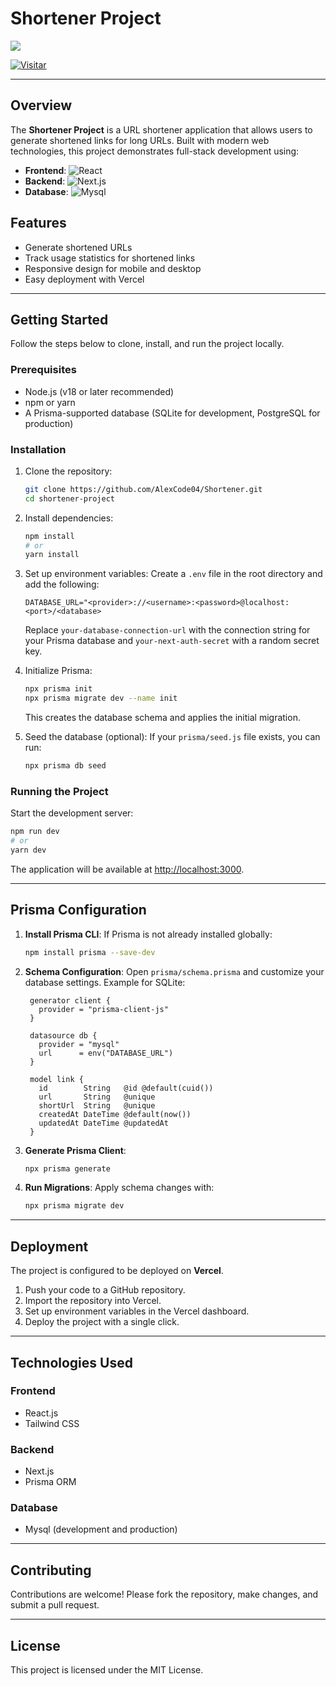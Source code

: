 # Shortener Project

<img src="https://i.ibb.co/55ktc1v/Shortener-Image.png" />

<a href="https://shorter-ac.vercel.app/">![Visitar](https://img.shields.io/badge/Visitar%20-%23F80000.svg?style=for-the-badge&logo=oracle&logoColor=white)</a>

---

## Overview

The **Shortener Project** is a URL shortener application that allows users to generate shortened links for long URLs. Built with modern web technologies, this project demonstrates full-stack development using:

- **Frontend**: ![React](https://img.shields.io/badge/React%20-%2361DAFB.svg?style=for-the-badge&logo=react&logoColor=black)
- **Backend**: ![Next.js](https://img.shields.io/badge/Next.js%20-%23000000.svg?style=for-the-badge&logo=next.js&logoColor=white)
- **Database**: ![Mysql](https://img.shields.io/badge/Mysql-%2314354C.svg?style=for-the-badge&logo=mysql&logoColor=white)

## Features

- Generate shortened URLs
- Track usage statistics for shortened links
- Responsive design for mobile and desktop
- Easy deployment with Vercel

---

## Getting Started

Follow the steps below to clone, install, and run the project locally.

### Prerequisites

- Node.js (v18 or later recommended)
- npm or yarn
- A Prisma-supported database (SQLite for development, PostgreSQL for production)

### Installation

1. Clone the repository:
   ```bash
   git clone https://github.com/AlexCode04/Shortener.git
   cd shortener-project
   ```

2. Install dependencies:
   ```bash
   npm install
   # or
   yarn install
   ```

3. Set up environment variables:
   Create a `.env` file in the root directory and add the following:
   ```env
   DATABASE_URL="<provider>://<username>:<password>@localhost:<port>/<database>
   ```
   Replace `your-database-connection-url` with the connection string for your Prisma database and `your-next-auth-secret` with a random secret key.

4. Initialize Prisma:
   ```bash
   npx prisma init
   npx prisma migrate dev --name init
   ```

   This creates the database schema and applies the initial migration.

5. Seed the database (optional):
   If your `prisma/seed.js` file exists, you can run:
   ```bash
   npx prisma db seed
   ```

### Running the Project

Start the development server:
```bash
npm run dev
# or
yarn dev
```

The application will be available at [http://localhost:3000](http://localhost:3000).

---

## Prisma Configuration

1. **Install Prisma CLI**:
   If Prisma is not already installed globally:
   ```bash
   npm install prisma --save-dev
   ```

2. **Schema Configuration**:
   Open `prisma/schema.prisma` and customize your database settings. Example for SQLite:
   ```prisma
    generator client {
      provider = "prisma-client-js"
    }
    
    datasource db {
      provider = "mysql"
      url      = env("DATABASE_URL")
    }
    
    model link {
      id        String   @id @default(cuid())
      url       String   @unique
      shortUrl  String   @unique
      createdAt DateTime @default(now())
      updatedAt DateTime @updatedAt
    }
   ```

3. **Generate Prisma Client**:
   ```bash
   npx prisma generate
   ```

4. **Run Migrations**:
   Apply schema changes with:
   ```bash
   npx prisma migrate dev
   ```

---

## Deployment

The project is configured to be deployed on **Vercel**.

1. Push your code to a GitHub repository.
2. Import the repository into Vercel.
3. Set up environment variables in the Vercel dashboard.
4. Deploy the project with a single click.

---

## Technologies Used

### Frontend
- React.js
- Tailwind CSS

### Backend
- Next.js
- Prisma ORM

### Database
- Mysql (development and production)

---

## Contributing

Contributions are welcome! Please fork the repository, make changes, and submit a pull request.

---

## License

This project is licensed under the MIT License.
